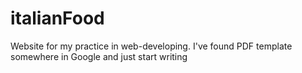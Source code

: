 # italianFood
Website for my practice in web-developing. I've found PDF template somewhere in Google and just start writing
